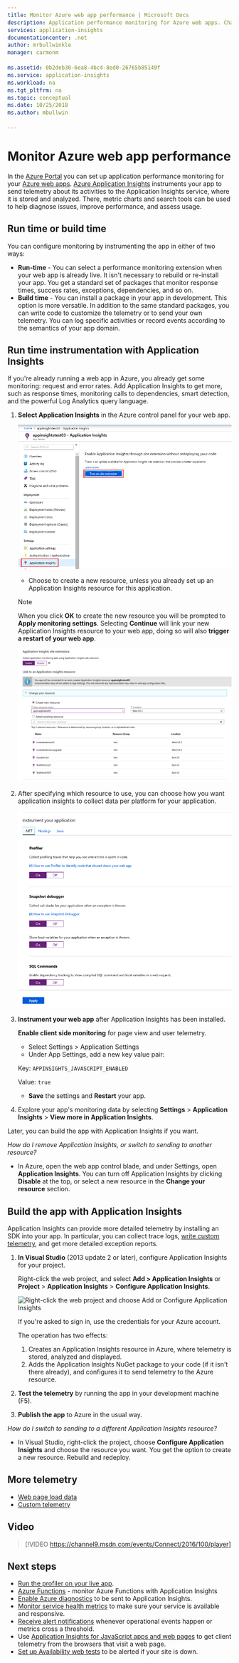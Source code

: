```yaml
---
title: Monitor Azure web app performance | Microsoft Docs
description: Application performance monitoring for Azure web apps. Chart load and response time, dependency information and set alerts on performance.
services: application-insights
documentationcenter: .net
author: mrbullwinkle
manager: carmonm

ms.assetid: 0b2deb30-6ea8-4bc4-8ed0-26765b85149f
ms.service: application-insights
ms.workload: na
ms.tgt_pltfrm: na
ms.topic: conceptual
ms.date: 10/25/2018
ms.author: mbullwin

---
```

# Monitor Azure web app performance
In the [Azure Portal](https://portal.azure.com) you can set up application performance monitoring for your [Azure web apps](../app-service/app-service-web-overview.md). [Azure Application Insights](app-insights-overview.md) instruments your app to send telemetry about its activities to the Application Insights service, where it is stored and analyzed. There, metric charts and search tools can be used to help diagnose issues, improve performance, and assess usage.

## Run time or build time
You can configure monitoring by instrumenting the app in either of two ways:

* **Run-time** - You can select a performance monitoring extension when your web app is already live. It isn't necessary to rebuild or re-install your app. You get a standard set of packages that monitor response times, success rates, exceptions, dependencies, and so on. 
* **Build time** - You can install a package in your app in development. This option is more versatile. In addition to the same standard packages, you can write code to customize the telemetry or to send your own telemetry. You can log specific activities or record events according to the semantics of your app domain. 

## Run time instrumentation with Application Insights
If you're already running a web app in Azure, you already get some monitoring: request and error rates. Add Application Insights to get more, such as response times, monitoring calls to dependencies, smart detection, and the powerful Log Analytics query language. 

1. **Select Application Insights** in the Azure control panel for your web app.

    ![Under Settings, choose Application Insights](./media/app-insights-azure-web-apps/settings-app-insights.png)

   * Choose to create a new resource, unless you already set up an Application Insights resource for this application. 

    > [!NOTE]
    > When you click **OK** to create the new resource you will be prompted to **Apply monitoring settings**. Selecting **Continue** will link your new Application Insights resource to your web app, doing so will also **trigger a restart of your web app**. 

    ![Instrument your web app](./media/app-insights-azure-web-apps/create-resource.png)

2. After specifying which resource to use, you can choose how you want application insights to collect data per platform for your application.

    ![Choose options per platform](./media/app-insights-azure-web-apps/choose-options.png)

3. **Instrument your web app** after Application Insights has been installed.

   **Enable client side monitoring** for page view and user telemetry.

   * Select Settings > Application Settings
   * Under App Settings, add a new key value pair:

    Key: `APPINSIGHTS_JAVASCRIPT_ENABLED`

    Value: `true`
   * **Save** the settings and **Restart** your app.
4. Explore your app's monitoring data by selecting **Settings** > **Application Insights** > **View more in Application Insights**.

Later, you can build the app with Application Insights if you want.

*How do I remove Application Insights, or switch to sending to another resource?*

* In Azure, open the web app control blade, and under Settings, open **Application Insights**. You can turn off Application Insights by clicking **Disable** at the top, or select a new resource in the **Change your resource** section.

## Build the app with Application Insights
Application Insights can provide more detailed telemetry by installing an SDK into your app. In particular, you can collect trace logs, [write custom telemetry](app-insights-api-custom-events-metrics.md), and get more detailed exception reports.

1. **In Visual Studio** (2013 update 2 or later), configure Application Insights for your project.

    Right-click the web project, and select **Add > Application Insights** or **Project** > **Application Insights** > **Configure Application Insights**.

    ![Right-click the web project and choose Add or Configure Application Insights](./media/app-insights-azure-web-apps/03-add.png)

    If you're asked to sign in, use the credentials for your Azure account.

    The operation has two effects:

   1. Creates an Application Insights resource in Azure, where telemetry is stored, analyzed and displayed.
   2. Adds the Application Insights NuGet package to your code (if it isn't there already), and configures it to send telemetry to the Azure resource.
2. **Test the telemetry** by running the app in your development machine (F5).
3. **Publish the app** to Azure in the usual way. 

*How do I switch to sending to a different Application Insights resource?*

* In Visual Studio, right-click the project, choose **Configure Application Insights** and choose the resource you want. You get the option to create a new resource. Rebuild and redeploy.

## More telemetry

* [Web page load data](app-insights-javascript.md)
* [Custom telemetry](app-insights-api-custom-events-metrics.md)

## Video

> [!VIDEO https://channel9.msdn.com/events/Connect/2016/100/player]

## Next steps
* [Run the profiler on your live app](app-insights-profiler.md).
* [Azure Functions](https://github.com/christopheranderson/azure-functions-app-insights-sample) - monitor Azure Functions with Application Insights
* [Enable Azure diagnostics](../azure-monitor/platform/diagnostics-extension-to-application-insights.md) to be sent to Application Insights.
* [Monitor service health metrics](../azure-monitor/platform/data-collection.md) to make sure your service is available and responsive.
* [Receive alert notifications](../azure-monitor/platform/alerts-overview.md) whenever operational events happen or metrics cross a threshold.
* Use [Application Insights for JavaScript apps and web pages](app-insights-javascript.md) to get client telemetry from the browsers that visit a web page.
* [Set up Availability web tests](app-insights-monitor-web-app-availability.md) to be alerted if your site is down.

